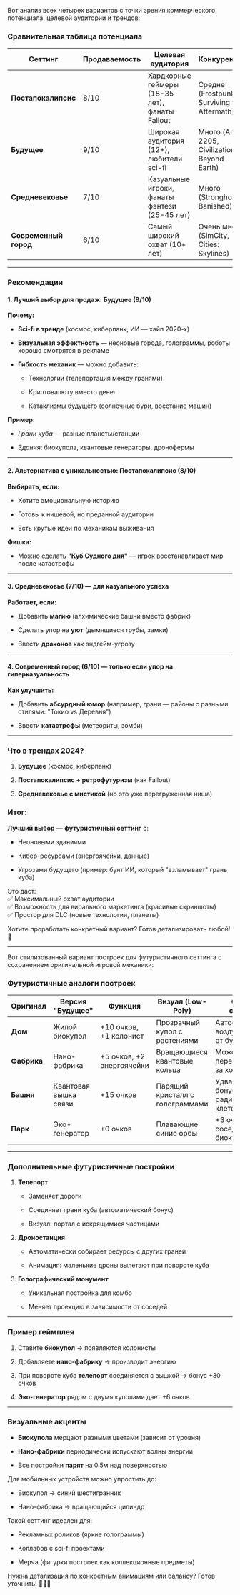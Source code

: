 Вот анализ всех четырех вариантов с точки зрения коммерческого потенциала, целевой аудитории и трендов:

### **Сравнительная таблица потенциала**

|**Сеттинг**|**Продаваемость**|**Целевая аудитория**|**Конкурентов**|**Вирусный потенциал**|**Дополнительные плюсы**|
|---|---|---|---|---|---|
|**Постапокалипсис**|8/10|Хардкорные геймеры (18-35 лет), фанаты Fallout|Средне (Frostpunk, Surviving the Aftermath)|Высокий (драматичные моменты для стримов)|Глубокий нарратив, эмоциональная вовлеченность|
|**Будущее**|9/10|Широкая аудитория (12+), любители sci-fi|Много (Anno 2205, Civilization: Beyond Earth)|Очень высокий (футуристичный дизайн для соцсетей)|Возможность добавить технологии, ИИ, космос|
|**Средневековье**|7/10|Казуальные игроки, фанаты фэнтези (25-45 лет)|Много (Stronghold, Banished)|Средний (но есть мода на викингов/драконов)|Уютная атмосфера, знакомые механики|
|**Современный город**|6/10|Самый широкий охват (10+ лет)|Очень много (SimCity, Cities: Skylines)|Низкий (слишком привычно)|Простота для новичков|

---

### **Рекомендации**

#### **1. Лучший выбор для продаж: Будущее (9/10)**

**Почему:**

- **Sci-fi в тренде** (космос, киберпанк, ИИ — хайп 2020-х)
    
- **Визуальная эффектность** — неоновые города, голограммы, роботы хорошо смотрятся в рекламе
    
- **Гибкость механик** — можно добавить:
    
    - Технологии (телепортация между гранями)
        
    - Криптовалюту вместо денег
        
    - Катаклизмы будущего (солнечные бури, восстание машин)
        

**Пример:**

- _Грани куба_ — разные планеты/станции
    
- _Здания_: биокупола, квантовые генераторы, дронофермы
    

---

#### **2. Альтернатива с уникальностью: Постапокалипсис (8/10)**

**Выбирать, если:**

- Хотите эмоциональную историю
    
- Готовы к нишевой, но преданной аудитории
    
- Есть крутые идеи по механикам выживания
    

**Фишка:**

- Можно сделать **"Куб Судного дня"** — игрок восстанавливает мир после катастрофы
    

---

#### **3. Средневековье (7/10) — для казуального успеха**

**Работает, если:**

- Добавить **магию** (алхимические башни вместо фабрик)
    
- Сделать упор на **уют** (дымящиеся трубы, замки)
    
- Ввести **драконов** как эндгейм-угрозу
    

---

#### **4. Современный город (6/10) — только если упор на гиперказуальность**

**Как улучшить:**

- Добавить **абсурдный юмор** (например, грани — районы с разными стилями: "Токио vs Деревня")
    
- Ввести **катастрофы** (метеориты, зомби)
    

---

### **Что в трендах 2024?**

1. **Будущее** (космос, киберпанк)
    
2. **Постапокалипсис + ретрофутуризм** (как Fallout)
    
3. **Средневековье с мистикой** (но это уже перегруженная ниша)
    

### **Итог:**

**Лучший выбор** — **футуристичный сеттинг** с:

- Неоновыми зданиями
    
- Кибер-ресурсами (энергоячейки, данные)
    
- Угрозами будущего (пример: бунт ИИ, который "взламывает" грань куба)
    

Это даст:  
✅ Максимальный охват аудитории  
✅ Возможность для вирального маркетинга (красивые скриншоты)  
✅ Простор для DLC (новые технологии, планеты)

Хотите проработать конкретный вариант? Готов детализировать любой! 🚀

___________________________________________________________

Вот стилизованный вариант построек для футуристичного сеттинга с сохранением оригинальной игровой механики:

### **Футуристичные аналоги построек**

|Оригинал|Версия "Будущее"|Функция|Визуал (Low-Poly)|Особые свойства|
|---|---|---|---|---|
|**Дом**|Жилой биокупол|+10 очков, +1 колонист|Прозрачный купол с растениями|Автоочистка воздуха (защита от бурь)|
|**Фабрика**|Нано-фабрика|+5 очков, +2 энергоячейки|Вращающиеся квантовые кольца|Может перестраиваться за ход|
|**Башня**|Квантовая вышка связи|+15 очков|Парящий кристалл с голограммами|Удваивает бонусы в радиусе 2 клеток|
|**Парк**|Эко-генератор|+0 очков|Плавающие синие орбы|+3 очка за соседний биокупол|

---

### **Дополнительные футуристичные постройки**

1. **Телепорт**
    
    - Заменяет дороги
        
    - Соединяет грани куба (автоматический бонус)
        
    - Визуал: портал с искрящимися частицами
        
2. **Дроностанция**
    
    - Автоматически собирает ресурсы с других граней
        
    - Анимация: маленькие дроны вылетают при повороте куба
        
3. **Голографический монумент**
    
    - Уникальная постройка для комбо
        
    - Меняет проекцию в зависимости от соседей
        

---

### **Пример геймплея**

1. Ставите **биокупол** → появляются колонисты
    
2. Добавляете **нано-фабрику** → производит энергию
    
3. При повороте куба **телепорт** соединяется с вышкой → бонус +30 очков
    
4. **Эко-генератор** рядом с двумя куполами дает +6 очков
    

---

### **Визуальные акценты**

- **Биокупола** мерцают разными цветами (зависит от уровня)
    
- **Нано-фабрики** периодически испускают волны энергии
    
- Все постройки **парят** на 0.5м над поверхностью
    

Для мобильных устройств можно упростить до:

- Биокупол → синий шестигранник
    
- Нано-фабрика → вращающийся цилиндр
    

Такой сеттинг идеален для:

- Рекламных роликов (яркие голограммы)
    
- Коллабов с sci-fi проектами
    
- Мерча (фигурки построек как коллекционные предметы)
    

Нужна детализация по конкретным анимациям или балансу? Готов уточнить! 👨‍💻🚀